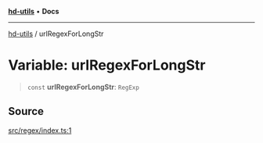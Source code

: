 [**hd-utils**](../README.md) • **Docs**

***

[hd-utils](../globals.md) / urlRegexForLongStr

# Variable: urlRegexForLongStr

> `const` **urlRegexForLongStr**: `RegExp`

## Source

[src/regex/index.ts:1](https://github.com/AhmadHddad/h-utils/blob/5c76ff5de068cee019fc632d9da2e395721bb48f/src/regex/index.ts#L1)
